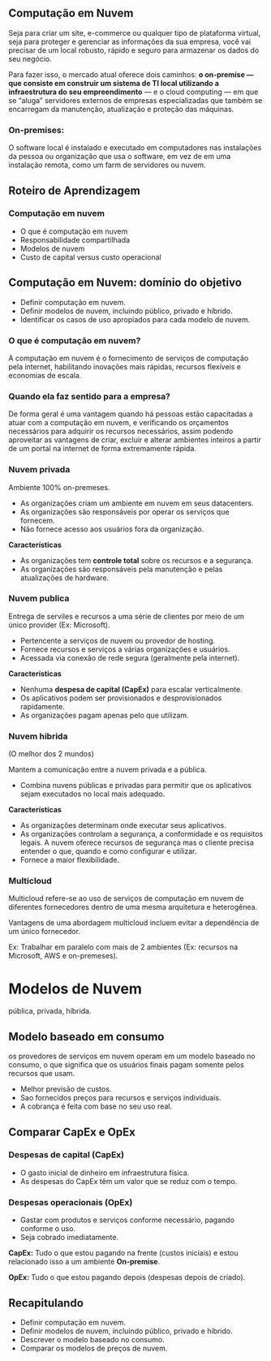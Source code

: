## **Computação em Nuvem**

Seja para criar um site, e-commerce ou qualquer tipo de plataforma virtual, seja para proteger e gerenciar as informações da sua empresa, você vai precisar de um local robusto, rápido e seguro para armazenar os dados do seu negócio.

Para fazer isso, o mercado atual oferece dois caminhos: **o on-premise — que consiste em construir um sistema de TI local utilizando a infraestrutura do seu empreendimento** — e o cloud computing — em que se “aluga” servidores externos de empresas especializadas que também se encarregam da manutenção, atualização e proteção das máquinas.


### **On-premises:**

O software local é instalado e executado em computadores nas instalações da pessoa ou organização que usa o software, em vez de em uma instalação remota, como um farm de servidores ou nuvem.


## **Roteiro de Aprendizagem**

### **Computação em nuvem**

* O que é computação em nuvem  
* Responsabilidade compartilhada  
* Modelos de nuvem  
* Custo de capital versus custo operacional


## **Computação em Nuvem: domínio do objetivo**

* Definir computação em nuvem.  
* Definir modelos de nuvem, incluindo público, privado e híbrido.  
* Identificar os casos de uso apropiados para cada modelo de nuvem.


### **O que é computação em nuvem?**

A computação em nuvem é o fornecimento de serviços de computação pela internet, habilitando inovações mais rápidas, recursos flexíveis e economias de escala.


### **Quando ela faz sentido para a empresa?**

De forma geral é uma vantagem quando há pessoas estão capacitadas a atuar com a computação em nuvem, e verificando os orçamentos necessários para adquirir os recursos necessários, assim podendo aproveitar as vantagens de criar, excluir e alterar ambientes inteiros a partir de um portal na internet de forma extremamente rápida.


### **Nuvem privada**

Ambiente 100% on-premeses.

* As organizações criam um ambiente em nuvem em seus datacenters.  
* As organizações são responsáveis por operar os serviços que fornecem.  
* Não fornece acesso aos usuários fora da organização.

**Características**

* As organizações tem **controle total** sobre os recursos e a segurança.  
* As organizações são responsáveis pela manutenção e pelas atualizações de hardware.


### **Nuvem publica**

Entrega de serviles e recursos a uma série de clientes por meio de um único provider (Ex: Microsoft).

* Pertencente a serviços de nuvem ou provedor de hosting.  
* Fornece recursos e serviços a várias organizações e usuários.  
* Acessada via conexão de rede segura (geralmente pela internet).

**Características**

* Nenhuma **despesa de capital (CapEx)** para escalar verticalmente.  
* Os aplicativos podem ser provisionados e desprovisionados rapidamente.  
* As organizações pagam apenas pelo que utilizam.


### **Nuvem hibrida**

(O melhor dos 2 mundos)

Mantem a comunicação entre a nuvem privada e a pública.

* Combina nuvens públicas e privadas para permitir que os aplicativos sejam executados no local mais adequado.

**Características**

* As organizações determinam onde executar seus aplicativos.  
* As organizações controlam a segurança, a conformidade e os requisitos legais. A nuvem oferece recursos de segurança mas o cliente precisa entender o que, quando e como configurar e utilizar.  
* Fornece a maior flexibilidade.


### **Multicloud**

Multicloud refere-se ao uso de serviços de computação em nuvem de diferentes fornecedores dentro de uma mesma arquitetura e heterogênea.

Vantagens de uma abordagem multicloud incluem evitar a dependência de um único fornecedor.

Ex: Trabalhar em paralelo com mais de 2 ambientes (Ex: recursos na Microsoft, AWS e on-premeses).


# **Modelos de Nuvem**

pública, privada, híbrida.


## **Modelo baseado em consumo**

os provedores de serviços em nuvem operam em um modelo baseado no consumo, o que significa que os usuários finais pagam somente pelos recursos que usam.

* Melhor previsão de custos.  
* Sao fornecidos preços para recursos e serviços individuais.  
* A cobrança é feita com base no seu uso real.


## **Comparar CapEx e OpEx**

### **Despesas de capital (CapEx)**

* O gasto inicial de dinheiro em infraestrutura física.  
* As despesas do CapEx têm um valor que se reduz com o tempo.


### **Despesas operacionais (OpEx)**

* Gastar com produtos e serviços conforme necessário, pagando conforme o uso.  
* Seja cobrado imediatamente.

**CapEx:** Tudo o que estou pagando na frente (custos iniciais) e estou relacionado isso a um ambiente **On-premise**.

**OpEx:** Tudo o que estou pagando depois (despesas depois de criado).


## **Recapitulando**

* Definir computação em nuvem.  
* Definir modelos de nuvem, incluindo público, privado e híbrido.  
* Descrever o modelo baseado no consumo.  
* Comparar os modelos de preços de nuvem.

